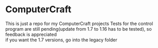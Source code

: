 # ComputerCraft
This is just a repo for my ComputerCraft projects
Tests for the control program are still pending(update from 1.7 to 1.16 has to be tested), so feedback is appreciated
<br> if you want the 1.7 versions, go into the legacy folder
